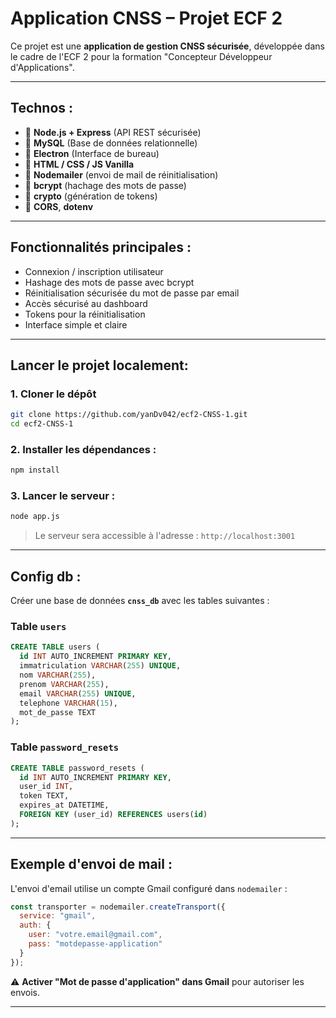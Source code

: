 # Application CNSS – Projet ECF 2

Ce projet est une **application de gestion CNSS sécurisée**, développée dans le cadre de l'ECF 2 pour la formation "Concepteur Développeur d'Applications".

---

## Technos :

- 🔹 **Node.js + Express** (API REST sécurisée)
- 🔹 **MySQL** (Base de données relationnelle)
- 🔹 **Electron** (Interface de bureau)
- 🔹 **HTML / CSS / JS Vanilla**
- 🔹 **Nodemailer** (envoi de mail de réinitialisation)
- 🔹 **bcrypt** (hachage des mots de passe)
- 🔹 **crypto** (génération de tokens)
- 🔹 **CORS**, **dotenv**

---

## Fonctionnalités principales :

- Connexion / inscription utilisateur
- Hashage des mots de passe avec bcrypt
- Réinitialisation sécurisée du mot de passe par email
- Accès sécurisé au dashboard
- Tokens pour la réinitialisation
- Interface simple et claire

---

## Lancer le projet localement:

### 1. Cloner le dépôt

```bash
git clone https://github.com/yanDv042/ecf2-CNSS-1.git
cd ecf2-CNSS-1
```

### 2. Installer les dépendances :

```bash
npm install
```

### 3. Lancer le serveur :

```bash
node app.js
```

> Le serveur sera accessible à l'adresse : `http://localhost:3001`

---

## Config db :

Créer une base de données **`cnss_db`** avec les tables suivantes :

### Table `users`

```sql
CREATE TABLE users (
  id INT AUTO_INCREMENT PRIMARY KEY,
  immatriculation VARCHAR(255) UNIQUE,
  nom VARCHAR(255),
  prenom VARCHAR(255),
  email VARCHAR(255) UNIQUE,
  telephone VARCHAR(15),
  mot_de_passe TEXT
);
```

### Table `password_resets`

```sql
CREATE TABLE password_resets (
  id INT AUTO_INCREMENT PRIMARY KEY,
  user_id INT,
  token TEXT,
  expires_at DATETIME,
  FOREIGN KEY (user_id) REFERENCES users(id)
);
```

---

## Exemple d'envoi de mail :

L'envoi d'email utilise un compte Gmail configuré dans `nodemailer` :

```js
const transporter = nodemailer.createTransport({
  service: "gmail",
  auth: {
    user: "votre.email@gmail.com",
    pass: "motdepasse-application"
  }
});
```

⚠️ **Activer "Mot de passe d'application" dans Gmail** pour autoriser les envois.

---
